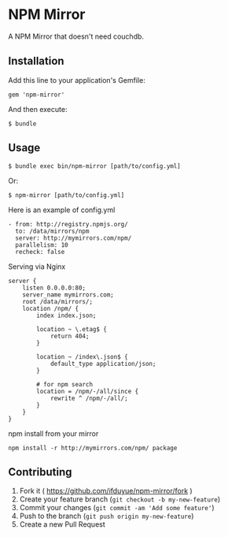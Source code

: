 # NPM Mirror 

A NPM Mirror that doesn't need couchdb.

## Installation

Add this line to your application's Gemfile:

    gem 'npm-mirror'

And then execute:

    $ bundle

## Usage

    $ bundle exec bin/npm-mirror [path/to/config.yml]

Or:

    $ npm-mirror [path/to/config.yml]

Here is an example of config.yml

    - from: http://registry.npmjs.org/
      to: /data/mirrors/npm
      server: http://mymirrors.com/npm/
      parallelism: 10
      recheck: false

Serving via Nginx

    server {
        listen 0.0.0.0:80;
        server_name mymirrors.com;
        root /data/mirrors/;
        location /npm/ {
            index index.json;

            location ~ \.etag$ {
                return 404;
            }

            location ~ /index\.json$ {
                default_type application/json;
            }

            # for npm search
            location = /npm/-/all/since {
                rewrite ^ /npm/-/all/;
            }
        }
    }

npm install from your mirror

    npm install -r http://mymirrors.com/npm/ package

## Contributing

1. Fork it ( https://github.com/ifduyue/npm-mirror/fork )
2. Create your feature branch (`git checkout -b my-new-feature`)
3. Commit your changes (`git commit -am 'Add some feature'`)
4. Push to the branch (`git push origin my-new-feature`)
5. Create a new Pull Request
